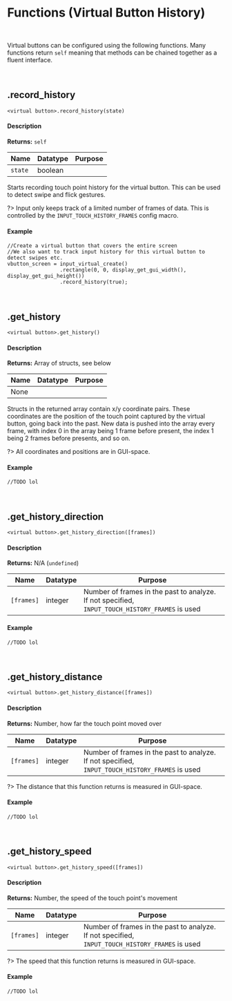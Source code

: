 # Functions (Virtual Button History)

&nbsp;

Virtual buttons can be configured using the following functions. Many functions return `self` meaning that methods can be chained together as a fluent interface.

&nbsp;

## .record_history

`<virtual button>.record_history(state)`

<!-- tabs:start -->

#### **Description**

**Returns:** `self`

|Name   |Datatype|Purpose|
|-------|--------|-------|
|`state`|boolean |       |

Starts recording touch point history for the virtual button. This can be used to detect swipe and flick gestures.

?> Input only keeps track of a limited number of frames of data. This is controlled by the `INPUT_TOUCH_HISTORY_FRAMES` config macro.

#### **Example**

```gml
//Create a virtual button that covers the entire screen
//We also want to track input history for this virtual button to detect swipes etc.
vbutton_screen = input_virtual_create()
                 .rectangle(0, 0, display_get_gui_width(), display_get_gui_height())
                 .record_history(true);
```

<!-- tabs:end -->

&nbsp;

## .get_history

`<virtual button>.get_history()`

<!-- tabs:start -->

#### **Description**

**Returns:** Array of structs, see below

|Name|Datatype|Purpose|
|----|--------|-------|
|None|        |       |

Structs in the returned array contain x/y coordinate pairs. These coordinates are the position of the touch point captured by the virtual button, going back into the past. New data is pushed into the array every frame, with index 0 in the array being 1 frame before present, the index 1 being 2 frames before presents, and so on.

?> All coordinates and positions are in GUI-space.

#### **Example**

```gml
//TODO lol
```

<!-- tabs:end -->

&nbsp;

## .get_history_direction

`<virtual button>.get_history_direction([frames])`

<!-- tabs:start -->

#### **Description**

**Returns:** N/A (`undefined`)

|Name      |Datatype|Purpose                                                                                        |
|----------|--------|-----------------------------------------------------------------------------------------------|
|`[frames]`|integer |Number of frames in the past to analyze. If not specified, `INPUT_TOUCH_HISTORY_FRAMES` is used|

#### **Example**

```gml
//TODO lol
```

<!-- tabs:end -->

&nbsp;

## .get_history_distance

`<virtual button>.get_history_distance([frames])`

<!-- tabs:start -->

#### **Description**

**Returns:** Number, how far the touch point moved over

|Name      |Datatype|Purpose                                                                                        |
|----------|--------|-----------------------------------------------------------------------------------------------|
|`[frames]`|integer |Number of frames in the past to analyze. If not specified, `INPUT_TOUCH_HISTORY_FRAMES` is used|

?> The distance that this function returns is measured in GUI-space.

#### **Example**

```gml
//TODO lol
```

<!-- tabs:end -->

&nbsp;

## .get_history_speed

`<virtual button>.get_history_speed([frames])`

<!-- tabs:start -->

#### **Description**

**Returns:** Number, the speed of the touch point's movement

|Name      |Datatype|Purpose                                                                                        |
|----------|--------|-----------------------------------------------------------------------------------------------|
|`[frames]`|integer |Number of frames in the past to analyze. If not specified, `INPUT_TOUCH_HISTORY_FRAMES` is used|

?> The speed that this function returns is measured in GUI-space.

#### **Example**

```gml
//TODO lol
```

<!-- tabs:end -->
